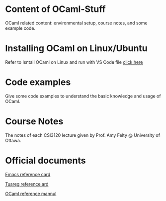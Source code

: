 # Content of OCaml-Stuff
OCaml related content: environmental setup, course notes, and some example code. 


# Installing OCaml on Linux/Ubuntu  
Refer to Isntall OCaml on Linux and run with VS Code file [click here](https://github.com/msha096/OCaml-Stuff/blob/master/Install%20OCaml%20on%20Linux%20and%20run%20with%20VS%20Code.ipynb)


# Code examples
Give some code examples to understand the basic knowledge and usage of OCaml.


# Course Notes
The notes of each CSI3120 lecture given by Prof. Amy Felty @ University of Ottawa.


# Official documents
[Emacs reference card](Emacs_ref_card.pdf) 

[Tuareg reference ard](OCaml_Emacs_mode.pdf)

[OCaml reference mannul](ocaml-4.11-refman.pdf)
